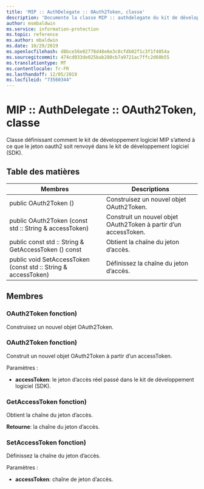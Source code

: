```yaml
---
title: 'MIP :: AuthDelegate :: OAuth2Token, classe'
description: 'Documente la classe MIP :: authdelegate du kit de développement logiciel (SDK) Microsoft Information Protection (MIP).'
author: msmbaldwin
ms.service: information-protection
ms.topic: reference
ms.author: mbaldwin
ms.date: 10/29/2019
ms.openlocfilehash: d8bce56e02778d48e6e3c0cfdb02f1c3f1f4054a
ms.sourcegitcommit: 474cd033de025bab280cb7a9721ac7ffc2d60b55
ms.translationtype: MT
ms.contentlocale: fr-FR
ms.lasthandoff: 12/05/2019
ms.locfileid: "73560344"
---
```

# <a name="class-mipauthdelegateoauth2token"></a>MIP :: AuthDelegate :: OAuth2Token, classe 
Classe définissant comment le kit de développement logiciel MIP s’attend à ce que le jeton oauth2 soit renvoyé dans le kit de développement logiciel (SDK).
  
## <a name="summary"></a>Table des matières
 Membres                        | Descriptions                                
--------------------------------|---------------------------------------------
public OAuth2Token ()  |  Construisez un nouvel objet OAuth2Token.
public OAuth2Token (const std :: String & accessToken)  |  Construit un nouvel objet OAuth2Token à partir d’un accessToken.
public const std :: String & GetAccessToken () const  |  Obtient la chaîne du jeton d’accès.
public void SetAccessToken (const std :: String & accessToken)  |  Définissez la chaîne du jeton d’accès.
  
## <a name="members"></a>Membres
  
### <a name="oauth2token-function"></a>OAuth2Token fonction)
Construisez un nouvel objet OAuth2Token.
  
### <a name="oauth2token-function"></a>OAuth2Token fonction)
Construit un nouvel objet OAuth2Token à partir d’un accessToken.

Paramètres :  
* **accessToken**: le jeton d’accès réel passé dans le kit de développement logiciel (SDK).


  
### <a name="getaccesstoken-function"></a>GetAccessToken fonction)
Obtient la chaîne du jeton d’accès.

  
**Retourne**: la chaîne du jeton d’accès.
  
### <a name="setaccesstoken-function"></a>SetAccessToken fonction)
Définissez la chaîne du jeton d’accès.

Paramètres :  
* **accessToken**: chaîne de jeton d’accès.


